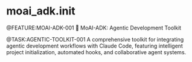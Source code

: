 # moai_adk.__init__

@FEATURE:MOAI-ADK-001 🗿 MoAI-ADK: Agentic Development Toolkit

@TASK:AGENTIC-TOOLKIT-001 A comprehensive toolkit for integrating agentic development workflows
with Claude Code, featuring intelligent project initialization, automated
hooks, and collaborative agent systems.
